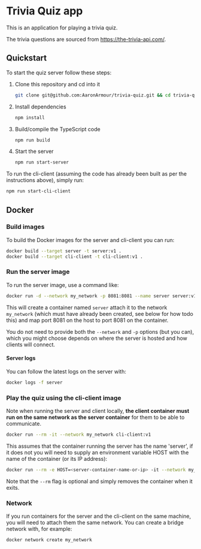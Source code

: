 # Trivia Quiz app

This is an application for playing a trivia quiz.

The trivia questions are sourced from https://the-trivia-api.com/.

## Quickstart

To start the quiz server follow these steps:

1. Clone this repository and cd into it

   ```bash
   git clone git@github.com:AaronArmour/trivia-quiz.git && cd trivia-quiz
   ```

1. Install dependencies

   ```bash
   npm install
   ```

1. Build/compile the TypeScript code

   ```bash
   npm run build
   ```

1. Start the server

   ```bash
   npm run start-server
   ```

To run the cli-client (assuming the code has already been built as per the instructions above), simply run:

```bash
npm run start-cli-client
```

## Docker

### Build images

To build the Docker images for the server and cli-client you can run:

```bash
docker build --target server -t server:v1 .
docker build --target cli-client -t cli-client:v1 .
```

### Run the server image

To run the server image, use a command like:

```bash
docker run -d --network my_network -p 8081:8081 --name server server:v1
```

This will create a container named `server` attach it to the network `my_network` (which must have already been created, see below for how todo this) and map port 8081 on the host to port 8081 on the container.

You do not need to provide both the `--network` and `-p` options (but you can), which you might choose depends on where the server is hosted and how clients will connect.

#### Server logs

You can follow the latest logs on the server with:

```bash
docker logs -f server
```

### Play the quiz using the cli-client image

Note when running the server and client locally, **the client container must run on the same network as the server container** for them to be able to communicate.

```bash
docker run --rm -it --network my_network cli-client:v1
```

This assumes that the container running the server has the name 'server', if it does not you will need to supply an environment variable HOST with the name of the container (or its IP address):

```bash
docker run --rm -e HOST=<server-container-name-or-ip> -it --network my_network cli-client:v1
```

Note that the `--rm` flag is optional and simply removes the container when it exits.

### Network

If you run containers for the server and the cli-client on the same machine, you will need to attach them the same network. You can create a bridge network with, for example:

```bash
docker network create my_network
```
